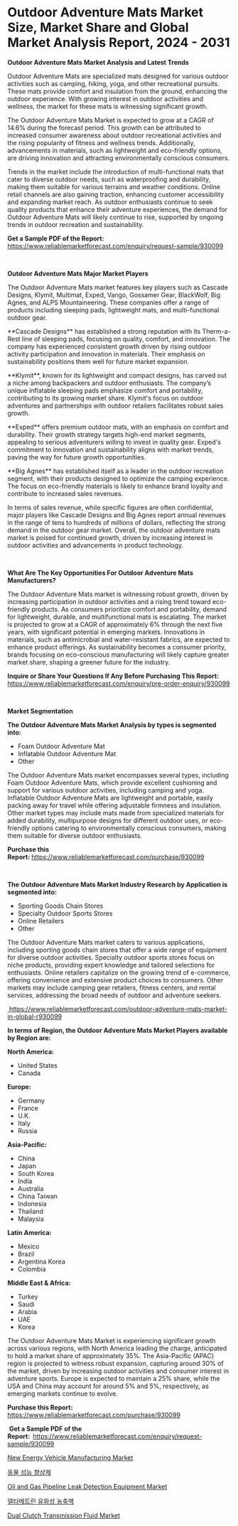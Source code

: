 <p><h1>Outdoor Adventure Mats Market Size, Market Share and Global Market Analysis Report, 2024 - 2031</h1></p><p><strong>Outdoor Adventure Mats Market Analysis and Latest Trends</strong></p>
<p><p>Outdoor Adventure Mats are specialized mats designed for various outdoor activities such as camping, hiking, yoga, and other recreational pursuits. These mats provide comfort and insulation from the ground, enhancing the outdoor experience. With growing interest in outdoor activities and wellness, the market for these mats is witnessing significant growth. </p><p>The Outdoor Adventure Mats Market is expected to grow at a CAGR of 14.6% during the forecast period. This growth can be attributed to increased consumer awareness about outdoor recreational activities and the rising popularity of fitness and wellness trends. Additionally, advancements in materials, such as lightweight and eco-friendly options, are driving innovation and attracting environmentally conscious consumers. </p><p>Trends in the market include the introduction of multi-functional mats that cater to diverse outdoor needs, such as waterproofing and durability, making them suitable for various terrains and weather conditions. Online retail channels are also gaining traction, enhancing customer accessibility and expanding market reach. As outdoor enthusiasts continue to seek quality products that enhance their adventure experiences, the demand for Outdoor Adventure Mats will likely continue to rise, supported by ongoing trends in outdoor recreation and sustainability.</p></p>
<p><strong>Get a Sample PDF of the Report:&nbsp;</strong> <a href="https://www.reliablemarketforecast.com/enquiry/request-sample/930099">https://www.reliablemarketforecast.com/enquiry/request-sample/930099</a></p>
<p>&nbsp;</p>
<p><strong>Outdoor Adventure Mats Major Market Players</strong></p>
<p><p>The Outdoor Adventure Mats market features key players such as Cascade Designs, Klymit, Multimat, Exped, Vango, Gossamer Gear, BlackWolf, Big Agnes, and ALPS Mountaineering. These companies offer a range of products including sleeping pads, lightweight mats, and multi-functional outdoor gear.</p><p>**Cascade Designs** has established a strong reputation with its Therm-a-Rest line of sleeping pads, focusing on quality, comfort, and innovation. The company has experienced consistent growth driven by rising outdoor activity participation and innovation in materials. Their emphasis on sustainability positions them well for future market expansion.</p><p>**Klymit**, known for its lightweight and compact designs, has carved out a niche among backpackers and outdoor enthusiasts. The company’s unique inflatable sleeping pads emphasize comfort and portability, contributing to its growing market share. Klymit's focus on outdoor adventures and partnerships with outdoor retailers facilitates robust sales growth.</p><p>**Exped** offers premium outdoor mats, with an emphasis on comfort and durability. Their growth strategy targets high-end market segments, appealing to serious adventurers willing to invest in quality gear. Exped's commitment to innovation and sustainability aligns with market trends, paving the way for future growth opportunities.</p><p>**Big Agnes** has established itself as a leader in the outdoor recreation segment, with their products designed to optimize the camping experience. The focus on eco-friendly materials is likely to enhance brand loyalty and contribute to increased sales revenues.</p><p>In terms of sales revenue, while specific figures are often confidential, major players like Cascade Designs and Big Agnes report annual revenues in the range of tens to hundreds of millions of dollars, reflecting the strong demand in the outdoor gear market. Overall, the outdoor adventure mats market is poised for continued growth, driven by increasing interest in outdoor activities and advancements in product technology.</p></p>
<p>&nbsp;</p>
<p><strong>What Are The Key Opportunities For Outdoor Adventure Mats Manufacturers?</strong></p>
<p><p>The Outdoor Adventure Mats market is witnessing robust growth, driven by increasing participation in outdoor activities and a rising trend toward eco-friendly products. As consumers prioritize comfort and portability, demand for lightweight, durable, and multifunctional mats is escalating. The market is projected to grow at a CAGR of approximately 6% through the next five years, with significant potential in emerging markets. Innovations in materials, such as antimicrobial and water-resistant fabrics, are expected to enhance product offerings. As sustainability becomes a consumer priority, brands focusing on eco-conscious manufacturing will likely capture greater market share, shaping a greener future for the industry.</p></p>
<p><strong>Inquire or Share Your Questions If Any Before Purchasing This Report:</strong> <a href="https://www.reliablemarketforecast.com/enquiry/pre-order-enquiry/930099">https://www.reliablemarketforecast.com/enquiry/pre-order-enquiry/930099</a></p>
<p>&nbsp;</p>
<p><strong>Market Segmentation</strong></p>
<p><strong>The Outdoor Adventure Mats Market Analysis by types is segmented into:</strong></p>
<p><ul><li>Foam Outdoor Adventure Mat</li><li>Inflatable Outdoor Adventure Mat</li><li>Other</li></ul></p>
<p><p>The Outdoor Adventure Mats market encompasses several types, including Foam Outdoor Adventure Mats, which provide excellent cushioning and support for various outdoor activities, including camping and yoga. Inflatable Outdoor Adventure Mats are lightweight and portable, easily packing away for travel while offering adjustable firmness and insulation. Other market types may include mats made from specialized materials for added durability, multipurpose designs for different outdoor uses, or eco-friendly options catering to environmentally conscious consumers, making them suitable for diverse outdoor enthusiasts.</p></p>
<p><strong>Purchase this Report:&nbsp;</strong><a href="https://www.reliablemarketforecast.com/purchase/930099">https://www.reliablemarketforecast.com/purchase/930099</a></p>
<p>&nbsp;</p>
<p><strong>The Outdoor Adventure Mats Market Industry Research by Application is segmented into:</strong></p>
<p><ul><li>Sporting Goods Chain Stores</li><li>Specialty Outdoor Sports Stores</li><li>Online Retailers</li><li>Other</li></ul></p>
<p><p>The Outdoor Adventure Mats market caters to various applications, including sporting goods chain stores that offer a wide range of equipment for diverse outdoor activities. Specialty outdoor sports stores focus on niche products, providing expert knowledge and tailored selections for enthusiasts. Online retailers capitalize on the growing trend of e-commerce, offering convenience and extensive product choices to consumers. Other markets may include camping gear retailers, fitness centers, and rental services, addressing the broad needs of outdoor and adventure seekers.</p></p>
<p><a href="https://www.reliablemarketforecast.com/outdoor-adventure-mats-market-in-global-r930099">&nbsp;https://www.reliablemarketforecast.com/outdoor-adventure-mats-market-in-global-r930099</a></p>
<p><strong>In terms of Region, the Outdoor Adventure Mats Market Players available by Region are:</strong></p>
<p>
    <p> <strong> North America: </strong>
        <ul>
            <li>United States</li>
            <li>Canada</li>
        </ul>
        </p> 
    <p> <strong> Europe: </strong>
        <ul>
            <li>Germany</li>
            <li>France</li>
            <li>U.K.</li>
            <li>Italy</li>
            <li>Russia</li>
        </ul>
        </p> 
    <p> <strong> Asia-Pacific: </strong>
        <ul>
            <li>China</li>
            <li>Japan</li>
            <li>South Korea</li>
            <li>India</li>
            <li>Australia</li>
            <li>China Taiwan</li>
            <li>Indonesia</li>
            <li>Thailand</li>
            <li>Malaysia</li>
        </ul>
        </p> 
    <p> <strong> Latin America: </strong>
        <ul>
            <li>Mexico</li>
            <li>Brazil</li>
            <li>Argentina Korea</li>
            <li>Colombia</li>
        </ul>
        </p> 
    <p> <strong> Middle East & Africa: </strong>
        <ul>
            <li>Turkey</li>
            <li>Saudi</li>
            <li>Arabia</li>
            <li>UAE</li>
            <li>Korea</li>
        </ul>
    </p>
    </p>
<p><p>The Outdoor Adventure Mats Market is experiencing significant growth across various regions, with North America leading the charge, anticipated to hold a market share of approximately 35%. The Asia-Pacific (APAC) region is projected to witness robust expansion, capturing around 30% of the market, driven by increasing outdoor activities and consumer interest in adventure sports. Europe is expected to maintain a 25% share, while the USA and China may account for around 5% and 5%, respectively, as emerging markets continue to evolve.</p></p>
<p><strong>Purchase this Report: </strong><a href="https://www.reliablemarketforecast.com/purchase/930099">https://www.reliablemarketforecast.com/purchase/930099</a></p>
<p>&nbsp;<strong>Get a Sample PDF of the Report:&nbsp;&nbsp;</strong><a href="https://www.reliablemarketforecast.com/enquiry/request-sample/930099">https://www.reliablemarketforecast.com/enquiry/request-sample/930099</a></p>
<p><strong></strong></p>
<p><p><a href="https://issuu.com/reportprime-2/docs/new-energy-vehicle-manufacturing-ma_a0fda08975d0f8">New Energy Vehicle Manufacturing Market</a></p><p><a href="https://medium.com/@ixknzplk81/%EB%8F%99%EB%AC%BC-%EC%84%B1%EB%8A%A5-%ED%96%A5%EC%83%81%EC%A0%9C-%EC%8B%9C%EC%9E%A5%EC%9D%80-%EC%96%B4%EB%96%BB%EA%B2%8C-%EB%B0%9C%EC%A0%84%ED%95%A0-%EA%B2%83%EC%9D%B8%EA%B0%80-2024%EB%85%84%EB%B6%80%ED%84%B0-2031%EB%85%84%EA%B9%8C%EC%A7%80%EC%9D%98-%EC%8B%9C%EC%9E%A5-%EC%84%B1%EC%9E%A5-%EB%B6%84%EC%84%9D-f955a6e4c37b?postPublishedType=initial">동물 성능 향상제</a></p><p><a href="https://medium.com/@crystalwastonh89/the-oil-and-gas-pipeline-leak-detection-equipment-industry-analysis-report-offers-a-comprehensive-4b7d01b6ad06">Oil and Gas Pipeline Leak Detection Equipment Market</a></p><p><a href="https://medium.com/@ixknzplk81/%EC%84%B8%EA%B3%84-deltamethrin-emulsifiable-concentrates-market-%EC%9D%80-2024%EC%97%90%EC%84%9C-2031%EB%A1%9C-%EC%97%B0%ED%8F%89%EA%B7%A0-%EC%A6%9D%EA%B0%80%EC%9C%A8%EC%9D%84-%EB%B3%B4%EC%9D%BC-%EA%B2%83%EC%9C%BC%EB%A1%9C-%EC%98%88%EC%83%81%EB%90%A9%EB%8B%88%EB%8B%A4-89e3b184ef63">델타메트린 유화성 농축액</a></p><p><a href="https://www.linkedin.com/pulse/global-dual-clutch-transmission-fluid-market-trends-forecasts-4irtc?trackingId=D4GvTs1KQQmVdKv7MJOFpw%3D%3D">Dual Clutch Transmission Fluid Market</a></p></p>